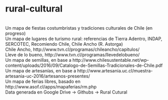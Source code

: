 # rural-cultural
<br>
Un mapa de fiestas costumbristas y tradiciones culturales de Chile (en progreso)
<br>
Un mapa de lugares de turismo rural: referencias de Tierra Adentro, INDAP, SERCOTEC, Recomiendo Chile, Chile Ancho (R. Astorga)
<br>
Chile Ancho, http://www.tvn.cl/programas/chileancho/capitulos/
<br>
Lleve de lo bueno, http://www.tvn.cl/programas/llevedelobueno/
<br>
Un mapa de semillas, en base a http://www.chilesustentable.net/wp-content/uploads/2016/09/Catalogo-de-Semillas-Tradicionales-de-Chile.pdf
<br>
Un mapa de artesanías, en base a http://www.artesania.uc.cl/muestra-artesania-uc-2016/artesanos-presentes/
<br>
Un mapa de ferias libres, basado en http://www.asof.cl/apps/mapaferias/rm.php 
<br>
Data generada en Google Drive -> Githubs -> Rural Cutural

